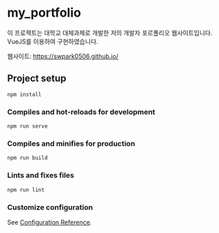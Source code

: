# my_portfolio

이 프로젝트는 대학교 대체과제로 개발한 저의 개발자 포르폴리오 웹사이트입니다.
VueJS를 이용하여 구현하였습니다.

웹사이트: https://swpark0506.github.io/
## Project setup
```
npm install
```

### Compiles and hot-reloads for development
```
npm run serve
```

### Compiles and minifies for production
```
npm run build
```

### Lints and fixes files
```
npm run lint
```

### Customize configuration
See [Configuration Reference](https://cli.vuejs.org/config/).

